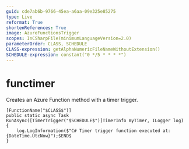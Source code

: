 ```yaml
---
guid: cde7ab6b-9766-45ea-a6aa-09e325e85275
type: Live
reformat: True
shortenReferences: True
image: AzureFunctionsTrigger
scopes: InCSharpFile(minimumLanguageVersion=2.0)
parameterOrder: CLASS, SCHEDULE
CLASS-expression: getAlphaNumericFileNameWithoutExtension()
SCHEDULE-expression: constant("0 */5 * * * *")
---
```


# functimer

Creates an Azure Function method with a timer trigger.

```
[FunctionName("$CLASS$")]
public static async Task RunAsync([TimerTrigger("$SCHEDULE$")]TimerInfo myTimer, ILogger log)
{
    log.LogInformation($"C# Timer trigger function executed at: {DateTime.UtcNow}");$END$
}
```
